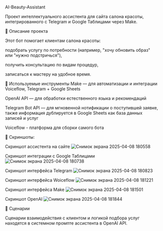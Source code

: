 AI-Beauty-Assistant

Проект интеллектуального ассистента для сайта салона красоты, интегрированного с Telegram и Google Таблицами через Make.

🧠 Описание проекта

Этот бот помогает клиентам салона красоты:

подобрать услугу по потребности (например, "хочу обновить образ" или "нужно подстричься"),

получить консультацию по видам процедур,

записаться к мастеру на удобное время.

🔧 Используемые инструменты
Make — для автоматизации и интеграции Voiceflow, Telegram + Google Sheets

OpenAI API — для обработки естественного языка и рекомендаций

Telegram Bot API — для мгновенной нотификации о поступившей заявке, также информация дублируется в Google Sheets как база данных записей и услуг

Voiceflow - платформа для сборки самого бота

📸 Скриншоты:

Скриншот ассистента на сайте ![Снимок экрана 2025-04-08 180558](https://github.com/user-attachments/assets/ccd3d23b-3e20-419c-b0ed-c13a3f861369)

Скриншот интеграции с Google Таблицами ![Снимок экрана 2025-04-08 180738](https://github.com/user-attachments/assets/ec7f27c7-d624-4e1c-be5b-e3afaff0fa31)

Скриншот интерфейса Telegram ![Снимок экрана 2025-04-08 180823](https://github.com/user-attachments/assets/0eb88ded-3205-418f-b477-7a22b83c800f)

Скриншот интерфейса Woiceflow ![Снимок экрана 2025-04-08 181221](https://github.com/user-attachments/assets/68c8bc6f-08a7-4cae-8357-28e445eaa035)

Скриншот интерфейса Make ![Снимок экрана 2025-04-08 181501](https://github.com/user-attachments/assets/e5b0662a-40b9-4ef9-ac53-5e1b1e50723c)

Скриншот OpenAI ![Снимок экрана 2025-04-08 181844](https://github.com/user-attachments/assets/423f0e4d-8512-456c-9655-d30ba376e016)


📂 Сценарии

Сценарии взаимодействия с клиентом и логикой подбора услуг находятся в системном промпте ассистента в OpenAI API.

